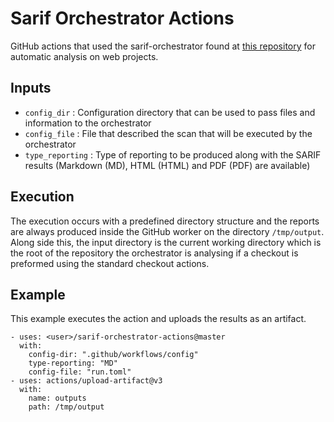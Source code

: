 # Sarif Orchestrator Actions

GitHub actions that used the sarif-orchestrator found at [this repository](https://github.com/ieeta-pt/sarif-orchestrator) for automatic analysis on web projects.

## Inputs

- `config_dir` :  Configuration directory that can be used to pass files and information to the orchestrator
- `config_file` : File that described the scan that will be executed by the orchestrator
- `type_reporting` : Type of reporting to be produced along with the SARIF results (Markdown (MD), HTML (HTML) and PDF (PDF) are available)

## Execution

The execution occurs with a predefined directory structure and the reports are always produced inside the GitHub worker on the directory `/tmp/output`. Along side this, the input directory is the current working directory which is the root of the repository the orchestrator is analysing if a checkout is preformed using the standard checkout actions.

## Example

This example executes the action and uploads the results as an artifact.

```
- uses: <user>/sarif-orchestrator-actions@master
  with:
    config-dir: ".github/workflows/config"
    type-reporting: "MD"
    config-file: "run.toml"
- uses: actions/upload-artifact@v3
  with:
    name: outputs
    path: /tmp/output
```
